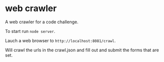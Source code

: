 # web crawler
A web crawler for a code challenge.


To start run `node server`.

Lauch a web browser to `http://localhost:8081/crawl`.

Will crawl the urls in the crawl.json and fill out and submit the forms that are set.